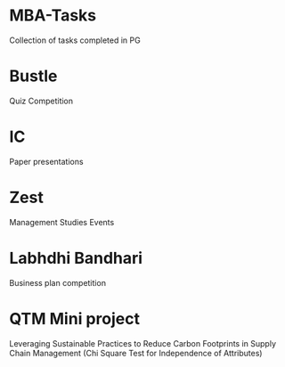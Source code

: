 # MBA-Tasks
Collection of tasks completed in PG 

# Bustle
Quiz Competition
# IC
Paper presentations
# Zest
Management Studies Events
# Labhdhi Bandhari
Business plan competition
# QTM Mini project
Leveraging Sustainable Practices to Reduce Carbon Footprints in Supply Chain Management (Chi Square Test for Independence of Attributes)

